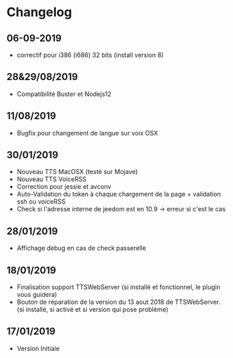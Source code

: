 
Changelog
=========

06-09-2019
-------------

* correctif pour i386 (i686) 32 bits (install version 8)

28&29/08/2019
-------------
* Compatibilité Buster et Nodejs12

11/08/2019
-------------
* Bugfix pour changement de langue sur voix OSX

30/01/2019
-------------

* Nouveau TTS MacOSX  (testé sur Mojave)
* Nouveau TTS VoiceRSS
* Correction pour jessie et avconv
* Auto-Validation du token à chaque chargement de la page + validation ssh ou voiceRSS
* Check si l'adresse interne de jeedom est en 10.9 -> erreur si c'est le cas

28/01/2019
-------------

* Affichage debug en cas de check passerelle

18/01/2019
-------------

* Finalisation support TTSWebServer (si installé et fonctionnel, le plugin vous guidera)
* Bouton de réparation de la version du 13 aout 2018 de TTSWebServer. (si installé, si activé et si version qui pose problème)


17/01/2019
-------------

* Version Initiale
